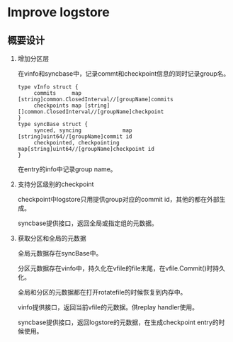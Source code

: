 # Improve logstore

## 概要设计

1. 增加分区层
   
   在vinfo和syncbase中，记录commt和checkpoint信息的同时记录group名。

   ```golang
   type vInfo struct {
	    commits     map [string]common.ClosedInterval//[groupName]commits
	    checkpoints map [string][]common.ClosedInterval//[groupName]checkpoint
   }
   type syncBase struct {
	    synced, syncing             map [string]uint64//[groupName]commit id
	    checkpointed, checkpointing map[string]uint64//[groupName]checkpoint id
   }   
   ```

   在entry的info中记录group name。

2. 支持分区级别的checkpoint
   
   checkpoint中logstore只用提供group对应的commit id，其他的都在外部生成。
   
   syncbase提供接口，返回全局或指定组的元数据。

3. 获取分区和全局的元数据
   
   全局元数据存在syncBase中。

   分区元数据存在vinfo中，持久化在vfile的file末尾，在vfile.Commit()时持久化。

   全局和分区的元数据都在打开rotatefile的时候恢复到内存中。

   vinfo提供接口，返回当前vfile的元数据。供replay handler使用。

   syncbase提供接口，返回logstore的元数据，在生成checkpoint entry的时候使用。
